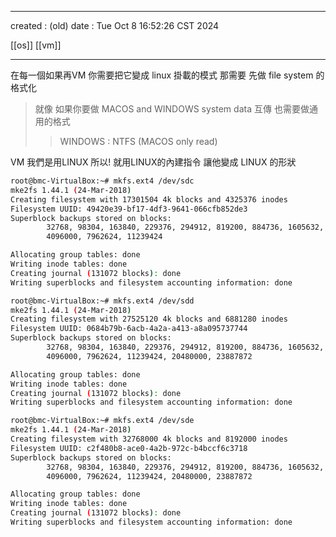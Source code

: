 -------------------------------------------------------------------------------
created	:	(old)
date	:	Tue Oct  8 16:52:26 CST 2024

[[os]] [[vm]]

-------------------------------------------------------------------------------


在每一個如果再VM 你需要把它變成 linux 掛載的模式
那需要 先做 file system 的格式化
> 就像 如果你要做 MACOS and WINDOWS system data 互傳
> 也需要做通用的格式
>> WINDOWS : NTFS (MACOS only read)

VM 我們是用LINUX 所以! 就用LINUX的內建指令
讓他變成 LINUX 的形狀
```bash			================start================
root@bmc-VirtualBox:~# mkfs.ext4 /dev/sdc
mke2fs 1.44.1 (24-Mar-2018)
Creating filesystem with 17301504 4k blocks and 4325376 inodes
Filesystem UUID: 49420e39-bf17-4df3-9641-066cfb852de3
Superblock backups stored on blocks:
        32768, 98304, 163840, 229376, 294912, 819200, 884736, 1605632, 2654208,
        4096000, 7962624, 11239424

Allocating group tables: done
Writing inode tables: done
Creating journal (131072 blocks): done
Writing superblocks and filesystem accounting information: done

root@bmc-VirtualBox:~# mkfs.ext4 /dev/sdd
mke2fs 1.44.1 (24-Mar-2018)
Creating filesystem with 27525120 4k blocks and 6881280 inodes
Filesystem UUID: 0684b79b-6acb-4a2a-a413-a8a095737744
Superblock backups stored on blocks:
        32768, 98304, 163840, 229376, 294912, 819200, 884736, 1605632, 2654208,
        4096000, 7962624, 11239424, 20480000, 23887872

Allocating group tables: done
Writing inode tables: done
Creating journal (131072 blocks): done
Writing superblocks and filesystem accounting information: done

root@bmc-VirtualBox:~# mkfs.ext4 /dev/sde
mke2fs 1.44.1 (24-Mar-2018)
Creating filesystem with 32768000 4k blocks and 8192000 inodes
Filesystem UUID: c2f480b8-ace0-4a2b-972c-b4bccf6c3718
Superblock backups stored on blocks:
        32768, 98304, 163840, 229376, 294912, 819200, 884736, 1605632, 2654208,
        4096000, 7962624, 11239424, 20480000, 23887872

Allocating group tables: done
Writing inode tables: done
Creating journal (131072 blocks): done
Writing superblocks and filesystem accounting information: done
```
